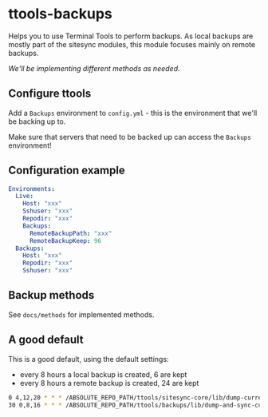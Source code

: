 # ttools-backups
Helps you to use Terminal Tools to perform backups.
As local backups are mostly part of the sitesync modules, this module focuses mainly on remote backups.

_We'll be implementing different methods as needed._


## Configure ttools

Add a `Backups` environment to `config.yml` - this is the environment that we'll be backing up to.

Make sure that servers that need to be backed up can access the
`Backups` environment!

##  Configuration example

```yml
Environments:
  Live:
    Host: "xxx"
    Sshuser: "xxx"
    Repodir: "xxx"
    Backups:
      RemoteBackupPath: "xxx"
      RemoteBackupKeep: 96
  Backups:
    Host: "xxx"
    Repodir: "xxx"
    Sshuser: "xxx"
```

## Backup methods

See `docs/methods` for implemented methods.


## A good default

This is a good default, using the default settings:

* every 8 hours a local backup is created, 6 are kept
* every 8 hours a remote backup is created, 24 are kept

```sh
0 4,12,20 * * * /ABSOLUTE_REPO_PATH/ttools/sitesync-core/lib/dump-current-site.sh backup Test
30 0,8,16 * * * /ABSOLUTE_REPO_PATH/ttools/backups/lib/dump-and-sync-current-site.sh Test
```

